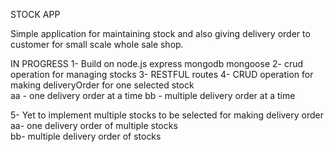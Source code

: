 STOCK APP

Simple application for maintaining stock and also giving delivery order to customer for small scale whole sale shop.

IN PROGRESS
1- Build on node.js express mongodb mongoose 
2- crud operation for managing stocks
3- RESTFUL routes
4- CRUD operation for making deliveryOrder for one selected stock   
    aa - one delivery order at a time
    bb - multiple delivery order at a time
    
5- Yet to implement multiple stocks to be selected for making delivery order
    aa- one delivery order of multiple stocks   
    bb- multiple delivery order of stocks